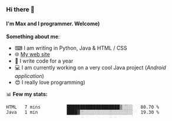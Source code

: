 ### Hi there 👋
#### I'm Max and I programmer. Welcome)

**Something about me**:
- ⌨ I am writing in Python, Java & HTML / CSS
- 🌐 [My web site](https://merive.herokuapp.com/)
- 🎈 I write code for a year
- 💻 I am currently working on a very cool Java project (*Android application*)
- 😍 I really love programming)

📊 **Few my stats:**
<!--START_SECTION:waka-->
```text
HTML   7 mins          ████████████████████▒░░░░   80.70 % 
Java   1 min           ████▓░░░░░░░░░░░░░░░░░░░░   19.30 % 
```
<!--END_SECTION:waka-->
